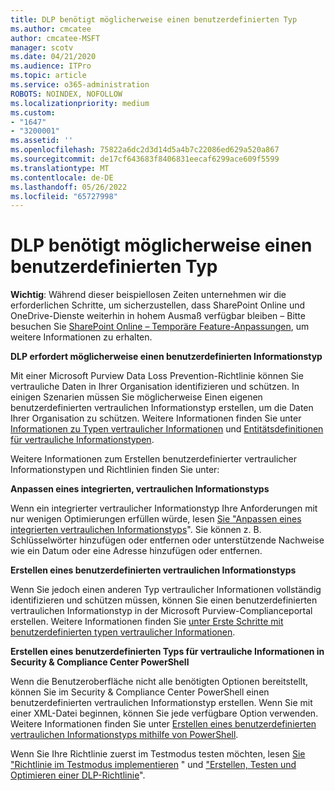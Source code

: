 ```yaml
---
title: DLP benötigt möglicherweise einen benutzerdefinierten Typ
ms.author: cmcatee
author: cmcatee-MSFT
manager: scotv
ms.date: 04/21/2020
ms.audience: ITPro
ms.topic: article
ms.service: o365-administration
ROBOTS: NOINDEX, NOFOLLOW
ms.localizationpriority: medium
ms.custom:
- "1647"
- "3200001"
ms.assetid: ''
ms.openlocfilehash: 75822a6dc2d3d14d5a4b7c22086ed629a520a867
ms.sourcegitcommit: de17cf643683f8406831eecaf6299ace609f5599
ms.translationtype: MT
ms.contentlocale: de-DE
ms.lasthandoff: 05/26/2022
ms.locfileid: "65727998"
---
```

# <a name="dlp-might-need-a-custom-type"></a>DLP benötigt möglicherweise einen benutzerdefinierten Typ

**Wichtig**: Während dieser beispiellosen Zeiten unternehmen wir die erforderlichen Schritte, um sicherzustellen, dass SharePoint Online und OneDrive-Dienste weiterhin in hohem Ausmaß verfügbar bleiben – Bitte besuchen Sie [SharePoint Online – Temporäre Feature-Anpassungen](https://aka.ms/ODSPAdjustments), um weitere Informationen zu erhalten.

**DLP erfordert möglicherweise einen benutzerdefinierten Informationstyp**

Mit einer Microsoft Purview Data Loss Prevention-Richtlinie können Sie vertrauliche Daten in Ihrer Organisation identifizieren und schützen. In einigen Szenarien müssen Sie möglicherweise Einen eigenen benutzerdefinierten vertraulichen Informationstyp erstellen, um die Daten Ihrer Organisation zu schützen. Weitere Informationen finden Sie unter [Informationen zu Typen vertraulicher Informationen](https://docs.microsoft.com/microsoft-365/compliance/sensitive-information-type-learn-about) und [Entitätsdefinitionen für vertrauliche Informationstypen](https://docs.microsoft.com/microsoft-365/compliance/sensitive-information-type-entity-definitions).

Weitere Informationen zum Erstellen benutzerdefinierter vertraulicher Informationstypen und Richtlinien finden Sie unter: 

**Anpassen eines integrierten, vertraulichen Informationstyps**

Wenn ein integrierter vertraulicher Informationstyp Ihre Anforderungen mit nur wenigen Optimierungen erfüllen würde, lesen [Sie "Anpassen eines integrierten vertraulichen Informationstyps](https://docs.microsoft.com/microsoft-365/compliance/customize-a-built-in-sensitive-information-type)". Sie können z. B. Schlüsselwörter hinzufügen oder entfernen oder unterstützende Nachweise wie ein Datum oder eine Adresse hinzufügen oder entfernen.

**Erstellen eines benutzerdefinierten vertraulichen Informationstyps**

Wenn Sie jedoch einen anderen Typ vertraulicher Informationen vollständig identifizieren und schützen müssen, können Sie einen benutzerdefinierten vertraulichen Informationstyp in der Microsoft Purview-Complianceportal erstellen. Weitere Informationen finden Sie [unter Erste Schritte mit benutzerdefinierten typen vertraulicher Informationen](https://docs.microsoft.com/microsoft-365/compliance/customize-a-built-in-sensitive-information-type).

**Erstellen eines benutzerdefinierten Typs für vertrauliche Informationen in Security & Compliance Center PowerShell**

Wenn die Benutzeroberfläche nicht alle benötigten Optionen bereitstellt, können Sie im Security & Compliance Center PowerShell einen benutzerdefinierten vertraulichen Informationstyp erstellen. Wenn Sie mit einer XML-Datei beginnen, können Sie jede verfügbare Option verwenden. Weitere Informationen finden Sie unter [Erstellen eines benutzerdefinierten vertraulichen Informationstyps mithilfe von PowerShell](https://docs.microsoft.com/microsoft-365/compliance/create-a-custom-sensitive-information-type-in-scc-powershell).

Wenn Sie Ihre Richtlinie zuerst im Testmodus testen möchten, lesen [Sie "Richtlinie im Testmodus implementieren](https://docs.microsoft.com/microsoft-365/compliance/dlp-learn-about-dlp#implement-policy-in-test-mode) " und ["Erstellen, Testen und Optimieren einer DLP-Richtlinie](https://docs.microsoft.com/microsoft-365/compliance/create-test-tune-dlp-policy)". 